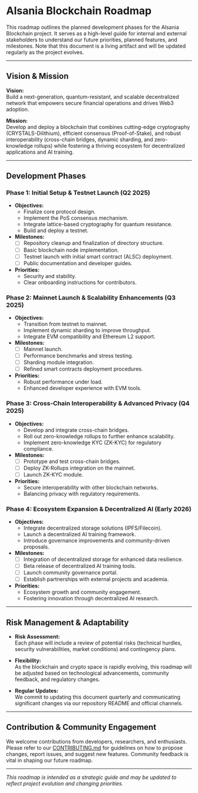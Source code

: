 # Alsania Blockchain Roadmap

This roadmap outlines the planned development phases for the Alsania Blockchain project. It serves as a high-level guide for internal and external stakeholders to understand our future priorities, planned features, and milestones. Note that this document is a living artifact and will be updated regularly as the project evolves.

---

## Vision & Mission

**Vision:**  
Build a next-generation, quantum-resistant, and scalable decentralized network that empowers secure financial operations and drives Web3 adoption.

**Mission:**  
Develop and deploy a blockchain that combines cutting-edge cryptography (CRYSTALS-Dilithium), efficient consensus (Proof-of-Stake), and robust interoperability (cross-chain bridges, dynamic sharding, and zero-knowledge rollups) while fostering a thriving ecosystem for decentralized applications and AI training.

---

## Development Phases

### Phase 1: Initial Setup & Testnet Launch (Q2 2025)
- **Objectives:**
  - Finalize core protocol design.
  - Implement the PoS consensus mechanism.
  - Integrate lattice-based cryptography for quantum resistance.
  - Build and deploy a testnet.
- **Milestones:**
  - [ ] Repository cleanup and finalization of directory structure.
  - [ ] Basic blockchain node implementation.
  - [ ] Testnet launch with initial smart contract (ALSC) deployment.
  - [ ] Public documentation and developer guides.
- **Priorities:**
  - Security and stability.
  - Clear onboarding instructions for contributors.
  
### Phase 2: Mainnet Launch & Scalability Enhancements (Q3 2025)
- **Objectives:**
  - Transition from testnet to mainnet.
  - Implement dynamic sharding to improve throughput.
  - Integrate EVM compatibility and Ethereum L2 support.
- **Milestones:**
  - [ ] Mainnet launch.
  - [ ] Performance benchmarks and stress testing.
  - [ ] Sharding module integration.
  - [ ] Refined smart contracts deployment procedures.
- **Priorities:**
  - Robust performance under load.
  - Enhanced developer experience with EVM tools.

### Phase 3: Cross-Chain Interoperability & Advanced Privacy (Q4 2025)
- **Objectives:**
  - Develop and integrate cross-chain bridges.
  - Roll out zero-knowledge rollups to further enhance scalability.
  - Implement zero-knowledge KYC (ZK-KYC) for regulatory compliance.
- **Milestones:**
  - [ ] Prototype and test cross-chain bridges.
  - [ ] Deploy ZK-Rollups integration on the mainnet.
  - [ ] Launch ZK-KYC module.
- **Priorities:**
  - Secure interoperability with other blockchain networks.
  - Balancing privacy with regulatory requirements.

### Phase 4: Ecosystem Expansion & Decentralized AI (Early 2026)
- **Objectives:**
  - Integrate decentralized storage solutions (IPFS/Filecoin).
  - Launch a decentralized AI training framework.
  - Introduce governance improvements and community-driven proposals.
- **Milestones:**
  - [ ] Integration of decentralized storage for enhanced data resilience.
  - [ ] Beta release of decentralized AI training tools.
  - [ ] Launch community governance portal.
  - [ ] Establish partnerships with external projects and academia.
- **Priorities:**
  - Ecosystem growth and community engagement.
  - Fostering innovation through decentralized AI research.

---

## Risk Management & Adaptability

- **Risk Assessment:**  
  Each phase will include a review of potential risks (technical hurdles, security vulnerabilities, market conditions) and contingency plans.
  
- **Flexibility:**  
  As the blockchain and crypto space is rapidly evolving, this roadmap will be adjusted based on technological advancements, community feedback, and regulatory changes.

- **Regular Updates:**  
  We commit to updating this document quarterly and communicating significant changes via our repository README and official channels.

---

## Contribution & Community Engagement

We welcome contributions from developers, researchers, and enthusiasts. Please refer to our [CONTRIBUTING.md](./CONTRIBUTING.md) for guidelines on how to propose changes, report issues, and suggest new features. Community feedback is vital in shaping our future roadmap.

---

*This roadmap is intended as a strategic guide and may be updated to reflect project evolution and changing priorities.*
